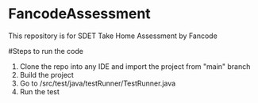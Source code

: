 # FancodeAssessment
This repository is for SDET Take Home Assessment by Fancode

#Steps to run the code
1. Clone the repo into any IDE and import the project from "main" branch
2. Build the project
3. Go to /src/test/java/testRunner/TestRunner.java
4. Run the test
